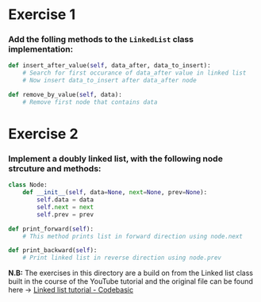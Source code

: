 # Exercise 1
### Add the folling methods to the `LinkedList` class implementation:
```python
def insert_after_value(self, data_after, data_to_insert):
    # Search for first occurance of data_after value in linked list
    # Now insert data_to_insert after data_after node
```
```python
def remove_by_value(self, data):
    # Remove first node that contains data
```

# Exercise 2
### Implement a doubly linked list, with the following node strcuture and methods:
```python
class Node:
    def __init__(self, data=None, next=None, prev=None):
        self.data = data
        self.next = next
        self.prev = prev
```

```python
def print_forward(self):
    # This method prints list in forward direction using node.next
```

```python
def print_backward(self):
    # Print linked list in reverse direction using node.prev
```
**N.B:** The exercises in this directory are a build on from the Linked list class built in the course of the YouTube tutorial and the original file can be found here -> [Linked list tutorial -  Codebasic](https://github.com/codebasics/data-structures-algorithms-python/blob/master/data_structures/3_LinkedList/3_linked_list.py)

